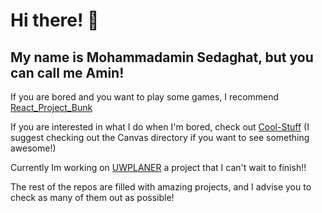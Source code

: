# Hi there! 👋

## My name is Mohammadamin Sedaghat, but you can call me Amin!

If you are bored and you want to play some games, I recommend [React_Project_Bunk](https://github.com/Mohammdamin-Sedaghat/Recat_Project_Bunk)

If you are interested in what I do when I'm bored, check out [Cool-Stuff](https://github.com/Mohammdamin-Sedaghat/Cool-Stuff) (I suggest checking out the Canvas directory if you want to see something awesome!)

Currently Im working on [UWPLANER](https://github.com/Mohammdamin-Sedaghat/UWPlanner) a project that I can't wait to finish!!

The rest of the repos are filled with amazing projects, and I advise you to check as many of them out as possible!

